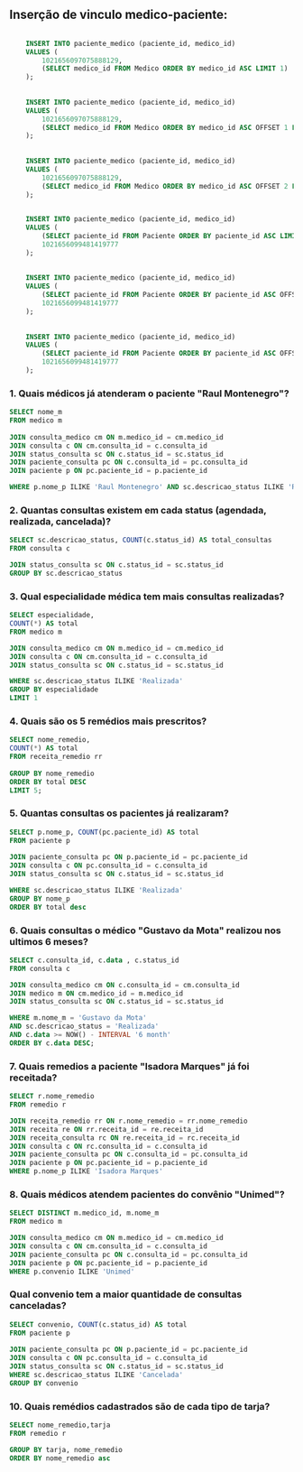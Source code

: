 ## Inserção de vinculo medico-paciente: 

```sql

    INSERT INTO paciente_medico (paciente_id, medico_id)
    VALUES (
        1021656097075888129, 
        (SELECT medico_id FROM Medico ORDER BY medico_id ASC LIMIT 1)
    );
    
    
    INSERT INTO paciente_medico (paciente_id, medico_id)
    VALUES (
        1021656097075888129, 
        (SELECT medico_id FROM Medico ORDER BY medico_id ASC OFFSET 1 LIMIT 1)
    );
    
    
    INSERT INTO paciente_medico (paciente_id, medico_id)
    VALUES (
        1021656097075888129, 
        (SELECT medico_id FROM Medico ORDER BY medico_id ASC OFFSET 2 LIMIT 1)
    );

    
    INSERT INTO paciente_medico (paciente_id, medico_id)
    VALUES (
        (SELECT paciente_id FROM Paciente ORDER BY paciente_id ASC LIMIT 1),
        1021656099481419777
    );
    
    
    INSERT INTO paciente_medico (paciente_id, medico_id)
    VALUES (
        (SELECT paciente_id FROM Paciente ORDER BY paciente_id ASC OFFSET 1 LIMIT 1),
        1021656099481419777
    );
    
    
    INSERT INTO paciente_medico (paciente_id, medico_id)
    VALUES (
        (SELECT paciente_id FROM Paciente ORDER BY paciente_id ASC OFFSET 2 LIMIT 1),
        1021656099481419777
    );
```

### 1. Quais médicos já atenderam o paciente "Raul Montenegro"?

```sql
SELECT nome_m
FROM medico m
 
JOIN consulta_medico cm ON m.medico_id = cm.medico_id
JOIN consulta c ON cm.consulta_id = c.consulta_id
JOIN status_consulta sc ON c.status_id = sc.status_id
JOIN paciente_consulta pc ON c.consulta_id = pc.consulta_id
JOIN paciente p ON pc.paciente_id = p.paciente_id

WHERE p.nome_p ILIKE 'Raul Montenegro' AND sc.descricao_status ILIKE 'Realizada'
````

### 2. Quantas consultas existem em cada status (agendada, realizada, cancelada)?
```sql
SELECT sc.descricao_status, COUNT(c.status_id) AS total_consultas
FROM consulta c

JOIN status_consulta sc ON c.status_id = sc.status_id
GROUP BY sc.descricao_status
```

### 3. Qual especialidade médica tem mais consultas realizadas?
```sql
SELECT especialidade,
COUNT(*) AS total
FROM medico m 

JOIN consulta_medico cm ON m.medico_id = cm.medico_id
JOIN consulta c ON cm.consulta_id = c.consulta_id
JOIN status_consulta sc ON c.status_id = sc.status_id

WHERE sc.descricao_status ILIKE 'Realizada'
GROUP BY especialidade
LIMIT 1
```

### 4. Quais são os 5 remédios mais prescritos?
```sql
SELECT nome_remedio, 
COUNT(*) AS total 
FROM receita_remedio rr
 
GROUP BY nome_remedio
ORDER BY total DESC
LIMIT 5;
```

### 5. Quantas consultas os pacientes já realizaram?
```sql
SELECT p.nome_p, COUNT(pc.paciente_id) AS total
FROM paciente p
 
JOIN paciente_consulta pc ON p.paciente_id = pc.paciente_id
JOIN consulta c ON pc.consulta_id = c.consulta_id
JOIN status_consulta sc ON c.status_id = sc.status_id

WHERE sc.descricao_status ILIKE 'Realizada'
GROUP BY nome_p
ORDER BY total desc
```


### 6. Quais consultas o médico "Gustavo da Mota" realizou nos ultimos 6 meses?
```sql
SELECT c.consulta_id, c.data , c.status_id
FROM consulta c

JOIN consulta_medico cm ON c.consulta_id = cm.consulta_id
JOIN medico m ON cm.medico_id = m.medico_id
JOIN status_consulta sc ON c.status_id = sc.status_id

WHERE m.nome_m = 'Gustavo da Mota' 
AND sc.descricao_status = 'Realizada' 
AND c.data >= NOW() - INTERVAL '6 month'
ORDER BY c.data DESC;
```

### 7. Quais remedios a paciente "Isadora Marques" já foi receitada?
```sql
SELECT r.nome_remedio
FROM remedio r

JOIN receita_remedio rr ON r.nome_remedio = rr.nome_remedio
JOIN receita re ON rr.receita_id = re.receita_id
JOIN receita_consulta rc ON re.receita_id = rc.receita_id
JOIN consulta c ON rc.consulta_id = c.consulta_id
JOIN paciente_consulta pc ON c.consulta_id = pc.consulta_id
JOIN paciente p ON pc.paciente_id = p.paciente_id
WHERE p.nome_p ILIKE 'Isadora Marques'
```

### 8. Quais médicos atendem pacientes do convênio "Unimed"?
```sql
SELECT DISTINCT m.medico_id, m.nome_m
FROM medico m

JOIN consulta_medico cm ON m.medico_id = cm.medico_id
JOIN consulta c ON cm.consulta_id = c.consulta_id
JOIN paciente_consulta pc ON c.consulta_id = pc.consulta_id
JOIN paciente p ON pc.paciente_id = p.paciente_id
WHERE p.convenio ILIKE 'Unimed'
```


### Qual convenio tem a maior quantidade de consultas canceladas?
```sql
SELECT convenio, COUNT(c.status_id) AS total
FROM paciente p
 
JOIN paciente_consulta pc ON p.paciente_id = pc.paciente_id
JOIN consulta c ON pc.consulta_id = c.consulta_id
JOIN status_consulta sc ON c.status_id = sc.status_id
WHERE sc.descricao_status ILIKE 'Cancelada'
GROUP BY convenio
```


### 10. Quais remédios cadastrados são de cada tipo de tarja?
```sql
SELECT nome_remedio,tarja
FROM remedio r 

GROUP BY tarja, nome_remedio
ORDER BY nome_remedio asc
```
